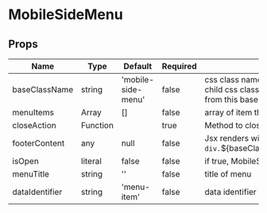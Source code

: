 # MobileSideMenu

## Props
| Name           | Type     | Default            | Required | Description                                                                                               |
| -------------- | -------- | ------------------ | -------- | --------------------------------------------------------------------------------------------------------- |
| baseClassName  | string   | 'mobile-side-menu' | false    | css class name assigned to root div. All child css class names are appended<br>   from this baseClassName |
| menuItems      | Array    | []                 | false    | array of item that contain jsx                                                                            |
| closeAction    | Function |                    | true     | Method to close `MobileSideMenu`                                                                          |
| footerContent  | any      | null               | false    | Jsx renders with `div.`${baseClassName}__content__footer`                                                 |
| isOpen         | literal  | false              | false    | if true, MobileSideMenu is visible                                                                        |
| menuTitle      | string   | ''                 | false    | title of menu                                                                                             |
| dataIdentifier | string   | 'menu-item'        | false    | data identifier for menu items                                                                            |
